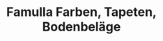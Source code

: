 ---
title: "Famulla Farben, Tapeten, Bodenbeläge"
url: /delmenhorst/famulla-farben-tapeten-bodenbelaege/
shop: Farben
---